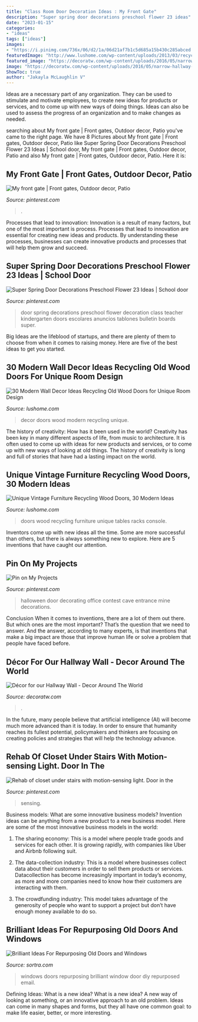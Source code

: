```yaml
---
title: "Class Room Door Decoration Ideas : My Front Gate"
description: "Super spring door decorations preschool flower 23 ideas"
date: "2023-01-15"
categories:
- "ideas"
tags: ["ideas"]
images:
- "https://i.pinimg.com/736x/06/d2/1a/06d21af7b1c5d685a15b430c285abced.jpg"
featuredImage: "http://www.lushome.com/wp-content/uploads/2013/03/recycling-old-soors-modern-wall-decor-ideas-24.jpg"
featured_image: "https://decoratw.com/wp-content/uploads/2016/05/narrow-hallway-decorating-ideas-with-green-walls-and-framed-wall-arts.jpg"
image: "https://decoratw.com/wp-content/uploads/2016/05/narrow-hallway-decorating-ideas-with-green-walls-and-framed-wall-arts.jpg"
ShowToc: true
author: "Jakayla McLaughlin V"
---
```



Ideas are a necessary part of any organization. They can be used to stimulate and motivate employees, to create new ideas for products or services, and to come up with new ways of doing things. Ideas can also be used to assess the progress of an organization and to make changes as needed.

	

		
searching about My front gate | Front gates, Outdoor decor, Patio you've came to the right page. We have 8 Pictures about My front gate | Front gates, Outdoor decor, Patio like Super Spring Door Decorations Preschool Flower 23 Ideas | School door, My front gate | Front gates, Outdoor decor, Patio and also My front gate | Front gates, Outdoor decor, Patio. Here it is:
		
    
## My Front Gate | Front Gates, Outdoor Decor, Patio

<img loading=lazy src="https://i.pinimg.com/736x/3d/92/47/3d92472c6b20ed010f47c2adc640b87c.jpg" onerror="this.onerror=null;this.src='https://tse3.mm.bing.net/th?id=OIP.OwtGSJ5BmVlf2BW4omr8gwHaJ3&amp;pid=15.1';" alt="My front gate | Front gates, Outdoor decor, Patio">

_Source: pinterest.com_

>. 

	

Processes that lead to innovation:
Innovation is a result of many factors, but one of the most important is process. Processes that lead to innovation are essential for creating new ideas and products. By understanding these processes, businesses can create innovative products and processes that will help them grow and succeed.

    
## Super Spring Door Decorations Preschool Flower 23 Ideas | School Door

<img loading=lazy src="https://i.pinimg.com/736x/06/d2/1a/06d21af7b1c5d685a15b430c285abced.jpg" onerror="this.onerror=null;this.src='https://tse2.mm.bing.net/th?id=OIP.yQp1Do1g5u4OyF3I3Ic2TgAAAA&amp;pid=15.1';" alt="Super Spring Door Decorations Preschool Flower 23 Ideas | School door">

_Source: pinterest.com_

>door spring decorations preschool flower decoration class teacher kindergarten doors escolares anuncios tablones bulletin boards super. 

	

Big Ideas are the lifeblood of startups, and there are plenty of them to choose from when it comes to raising money. Here are five of the best ideas to get you started.

    
## 30 Modern Wall Decor Ideas Recycling Old Wood Doors For Unique Room Design

<img loading=lazy src="http://www.lushome.com/wp-content/uploads/2013/03/recycling-old-soors-modern-wall-decor-ideas-24.jpg" onerror="this.onerror=null;this.src='https://tse4.mm.bing.net/th?id=OIP.KJgp6IKjavaKVDDhSlq1UgHaK0&amp;pid=15.1';" alt="30 Modern Wall Decor Ideas Recycling Old Wood Doors for Unique Room Design">

_Source: lushome.com_

>decor doors wood modern recycling unique. 

	

The history of creativity: How has it been used in the world?
Creativity has been key in many different aspects of life, from music to architecture. It is often used to come up with ideas for new products and services, or to come up with new ways of looking at old things. The history of creativity is long and full of stories that have had a lasting impact on the world.

    
## Unique Vintage Furniture Recycling Wood Doors, 30 Modern Ideas

<img loading=lazy src="https://www.lushome.com/wp-content/uploads/2014/06/recycling-wood-doors-vintage-furniture-racks-console-tables-5.jpg" onerror="this.onerror=null;this.src='https://tse3.mm.bing.net/th?id=OIP.d3DXKrka4njQ0JypYe7rwwAAAA&amp;pid=15.1';" alt="Unique Vintage Furniture Recycling Wood Doors, 30 Modern Ideas">

_Source: lushome.com_

>doors wood recycling furniture unique tables racks console. 

	

Inventors come up with new ideas all the time. Some are more successful than others, but there is always something new to explore. Here are 5 inventions that have caught our attention.

    
## Pin On My Projects

<img loading=lazy src="https://i.pinimg.com/736x/e4/5c/44/e45c445efb708919e2c48ff8c7c20c74--halloween-door-door-decorating.jpg" onerror="this.onerror=null;this.src='https://tse4.mm.bing.net/th?id=OIP.nnuyrIkzym-tQbEzBNduCwHaJ3&amp;pid=15.1';" alt="Pin on My Projects">

_Source: pinterest.com_

>halloween door decorating office contest cave entrance mine decorations. 

	

Conclusion
When it comes to inventions, there are a lot of them out there. But which ones are the most important? That’s the question that we need to answer. And the answer, according to many experts, is that inventions that make a big impact are those that improve human life or solve a problem that people have faced before.

    
## Décor For Our Hallway Wall - Decor Around The World

<img loading=lazy src="https://decoratw.com/wp-content/uploads/2016/05/narrow-hallway-decorating-ideas-with-green-walls-and-framed-wall-arts.jpg" onerror="this.onerror=null;this.src='https://tse3.mm.bing.net/th?id=OIP.oOR6J-kupaBpFcUPEoJQaQHaKZ&amp;pid=15.1';" alt="Décor for our Hallway Wall - Decor Around The World">

_Source: decoratw.com_

>. 

	

In the future, many people believe that artificial intelligence (AI) will become much more advanced than it is today. In order to ensure that humanity reaches its fullest potential, policymakers and thinkers are focusing on creating policies and strategies that will help the technology advance.

    
## Rehab Of Closet Under Stairs With Motion-sensing Light. Door In The

<img loading=lazy src="https://i.pinimg.com/736x/ea/01/bc/ea01bc6d687aa32a80b18218b388c666--closet-under-stairs-the-works.jpg" onerror="this.onerror=null;this.src='https://tse3.mm.bing.net/th?id=OIP.t9g5k6KaHeuZS1DDjkt5_wHaJ3&amp;pid=15.1';" alt="Rehab of closet under stairs with motion-sensing light. Door in the">

_Source: pinterest.com_

>sensing. 

	

Business models: What are some innovative business models?
Invention ideas can be anything from a new product to a new business model. Here are some of the most innovative business models in the world:
1. The sharing economy: This is a model where people trade goods and services for each other. It is growing rapidly, with companies like Uber and Airbnb following suit.

2. The data-collection industry: This is a model where businesses collect data about their customers in order to sell them products or services. Datacollection has become increasingly important in today’s economy, as more and more companies need to know how their customers are interacting with them.

3. The crowdfunding industry: This model takes advantage of the generosity of people who want to support a project but don’t have enough money available to do so.

    
## Brilliant Ideas For Repurposing Old Doors And Windows

<img loading=lazy src="http://cdn.sortra.com/wp-content/uploads/2014/08/window-door20.jpg" onerror="this.onerror=null;this.src='https://tse1.mm.bing.net/th?id=OIP.10DlvW_o8Jt90i8ukIZJtAHaOv&amp;pid=15.1';" alt="Brilliant Ideas For Repurposing Old Doors and Windows">

_Source: sortra.com_

>windows doors repurposing brilliant window door diy repurposed email. 

	

Defining Ideas: What is a new idea?
What is a new idea? A new way of looking at something, or an innovative approach to an old problem. Ideas can come in many shapes and forms, but they all have one common goal: to make life easier, better, or more interesting.

